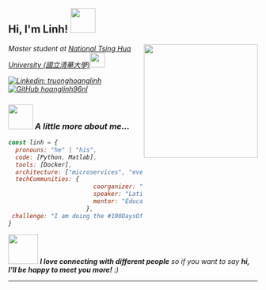 <h2> Hi, I'm Linh! <img src="https://media.giphy.com/media/mGcNjsfWAjY5AEZNw6/giphy.gif" width="50"></h2>
<img align='right' src="https://media.giphy.com/media/ieyl9zmCjO4b4t6qoY/giphy.gif" width="230">
<p><em>Master student at <a href="https://www.nthu.edu.tw/">National Tsing Hua University (國立清華大學)</a><img src="https://media.giphy.com/media/fYSnHlufseco8Fh93Z/giphy.gif" width="30">

[![Linkedin: truonghoanglinh](https://img.shields.io/badge/-truonghoanglinh-blue?style=flat-square&logo=Linkedin&logoColor=white&link=https://www.linkedin.com/in/truonghoanglinh1996/)](https://www.linkedin.com/in/truonghoanglinh1996/)
[![GitHub hoanglinh96nl](https://img.shields.io/github/followers/hoanglinh96nl?label=hoanglinh96nl&style=social)](https://github.com/hoanglinh96nl)


### <img src="https://media.giphy.com/media/VgCDAzcKvsR6OM0uWg/giphy.gif" width="50"> A little more about me...  

```javascript
const linh = {
  pronouns: "he" | "his",
  code: [Python, Matlab],
  tools: [Docker],
  architecture: ["microservices", "event-driven", "design system pattern"],
  techCommunities: {
                        coorganizer: "AfroPython",
                        speaker: "Latinity",
                        mentor: "EducaTRANSforma"
                      },
 challenge: "I am doing the #100DaysOfCode challenge focused on react and typescript"
}
```

<img src="https://media.giphy.com/media/LnQjpWaON8nhr21vNW/giphy.gif" width="60"> <em><b>I love connecting with different people</b> so if you want to say <b>hi, I'll be happy to meet you more!</b> :)</em>

---
